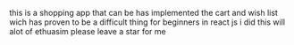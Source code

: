 this is a shopping app that can be has implemented the cart and wish list wich has proven to be a difficult thing for beginners in react js
i did this will alot of ethuasim please leave a star for me
